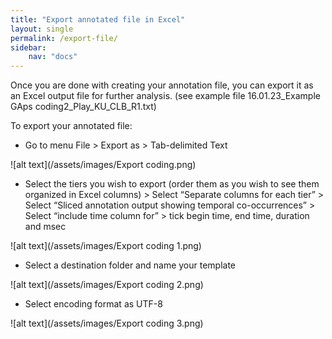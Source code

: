 ```yaml
---
title: "Export annotated file in Excel"
layout: single
permalink: /export-file/
sidebar:
    nav: "docs"
---
```


Once you are done with creating your annotation file, you can export it as an Excel output file for further analysis. (see example file 16.01.23_Example GAps coding2_Play_KU_CLB_R1.txt)

To export your annotated file:

  * Go to menu File > Export as > Tab-delimited Text

![alt text](/assets/images/Export coding.png)

  * Select the tiers you wish to export (order them as you wish to see them organized in Excel columns) > Select “Separate columns for each tier” > Select “Sliced annotation output showing temporal co-occurrences” > Select “include time column for” > tick begin time, end time, duration and msec

![alt text](/assets/images/Export coding 1.png)

  * Select a destination folder and name your template

![alt text](/assets/images/Export coding 2.png)

  * Select encoding format as UTF-8

![alt text](/assets/images/Export coding 3.png)






